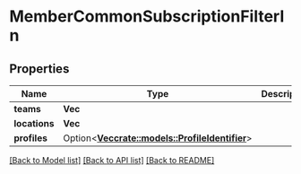 # MemberCommonSubscriptionFilterIn

## Properties

Name | Type | Description | Notes
------------ | ------------- | ------------- | -------------
**teams** | **Vec<String>** |  | 
**locations** | **Vec<String>** |  | 
**profiles** | Option<[**Vec<crate::models::ProfileIdentifier>**](ProfileIdentifier.md)> |  | [optional]

[[Back to Model list]](../README.md#documentation-for-models) [[Back to API list]](../README.md#documentation-for-api-endpoints) [[Back to README]](../README.md)


